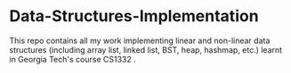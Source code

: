 # Data-Structures-Implementation
This repo contains all my work implementing linear and non-linear data structures (including array list, linked list, BST, heap, hashmap, etc.) learnt in Georgia Tech's course CS1332 .
